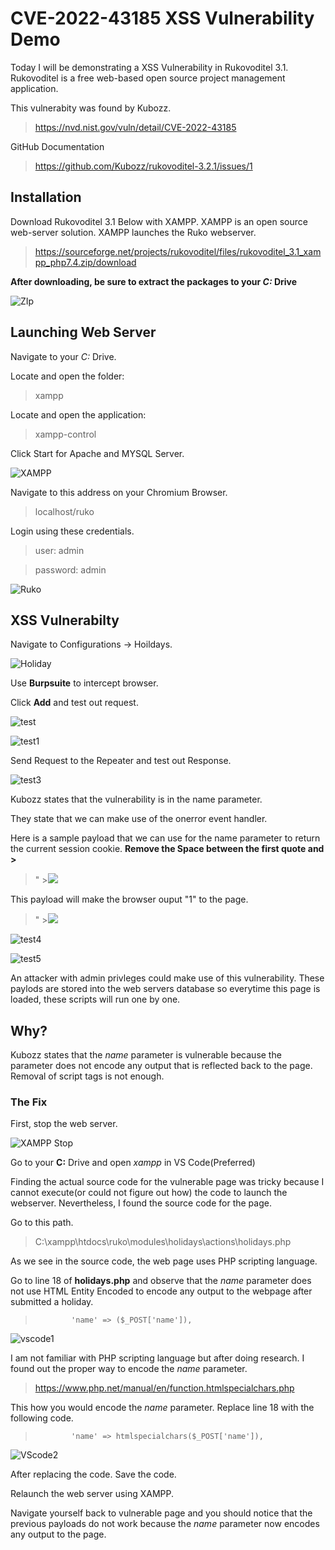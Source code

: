 # CVE-2022-43185 XSS Vulnerability Demo

Today I will be demonstrating a XSS Vulnerability in Rukovoditel 3.1.  Rukovoditel is a free web-based open source project management application.

This vulnerabity was found by Kubozz.

> https://nvd.nist.gov/vuln/detail/CVE-2022-43185

GitHub Documentation

> https://github.com/Kubozz/rukovoditel-3.2.1/issues/1

## Installation

Download Rukovoditel 3.1 Below with XAMPP. XAMPP is an open source web-server solution.  XAMPP launches the Ruko webserver.

> https://sourceforge.net/projects/rukovoditel/files/rukovoditel_3.1_xampp_php7.4.zip/download

**After downloading, be sure to extract the packages to your _C:_ Drive**

![ZIp](https://user-images.githubusercontent.com/69864260/198923901-a45d11af-2638-463c-9000-b98bdd681341.png)


## Launching Web Server

Navigate to your _C:_ Drive.

Locate and open the folder:
> xampp

Locate and open the application: 
> xampp-control

Click Start for Apache and MYSQL Server.

![XAMPP](https://user-images.githubusercontent.com/69864260/198924160-6e2506b7-34ea-42ae-9629-c3f9f18d1888.png)


Navigate to this address on your Chromium Browser.

>localhost/ruko

Login using these credentials.

>user: admin

>password: admin

![Ruko](https://user-images.githubusercontent.com/69864260/198924709-3192e859-8514-4b96-b00f-d5808b32a351.png)


## XSS Vulnerabilty

Navigate to Configurations -> Hoildays.

![Holiday](https://user-images.githubusercontent.com/69864260/198926342-71172b4f-650e-4e0f-9413-2970d0d69cb3.png)

Use **Burpsuite** to intercept browser.


Click **Add** and test out request.

![test](https://user-images.githubusercontent.com/69864260/198927382-b906e571-0db7-4108-9709-4bfdcc750c0c.png)

![test1](https://user-images.githubusercontent.com/69864260/198927393-c7a8bb51-a697-45e6-b4c5-9c6a49f6344b.png)

Send Request to the Repeater and test out Response.

![test3](https://user-images.githubusercontent.com/69864260/198928693-ad971009-72c7-4620-88c7-b06bcd8f0919.png)


Kubozz states that the vulnerability is in the name parameter.

They state that we can make use of the onerror event handler.

Here is a sample payload that we can use for the name parameter to return the current session cookie. **Remove the Space between the first quote and >**

> " ><img src=x onerror=alert(document.cookie);>

This payload will make the browser ouput "1" to the page.

> " ><img src=x onerror=alert(1);>


![test4](https://user-images.githubusercontent.com/69864260/198934108-87a37027-1e6c-4b06-9f1c-7d8acfc7c8e3.png)


![test5](https://user-images.githubusercontent.com/69864260/198934123-008f6217-7141-4675-a762-08ca2c2477cb.png)


An attacker with admin privleges could make use of this vulnerability.  These paylods are stored into the web servers database so everytime this page is loaded, these scripts will run one by one.

## Why?

Kubozz states that the _name_ parameter is vulnerable because the parameter does not encode any output that is reflected back to the page.  Removal of script tags is not enough.

### The Fix

First, stop the web server.

![XAMPP Stop](https://user-images.githubusercontent.com/69864260/198935230-99f286f8-8789-40b7-8a34-a82058b3a41f.png)


Go to your **C:** Drive and open _xampp_ in VS Code(Preferred)

Finding the actual source code for the vulnerable page was tricky because I cannot execute(or could not figure out how) the code to launch the webserver.  Nevertheless, I found the source code for the page.  

Go to this path.

> C:\xampp\htdocs\ruko\modules\holidays\actions\holidays.php


As we see in the source code, the web page uses PHP scripting language.

Go to line 18 of **holidays.php** and observe that the _name_ parameter does not use HTML Entity Encoded to encode any output to the webpage after submitted a holiday.

>             'name' => ($_POST['name']),

![vscode1](https://user-images.githubusercontent.com/69864260/198938623-51c3ae94-9aa8-486c-9d08-b43a53a0b96f.png)



I am not familiar with PHP scripting language but after doing research. I found out the proper way to encode the _name_ parameter.

> https://www.php.net/manual/en/function.htmlspecialchars.php


This how you would encode the _name_ parameter.  Replace line 18 with the following code.

>             'name' => htmlspecialchars($_POST['name']),

![VScode2](https://user-images.githubusercontent.com/69864260/198938709-9994e9ac-81ae-4145-9381-b2890f84a04f.png)


After replacing the code. Save the code.

Relaunch the web server using XAMPP.

Navigate yourself back to vulnerable page and you should notice that the previous payloads do not work because the _name_ parameter now encodes any output to the page.
















